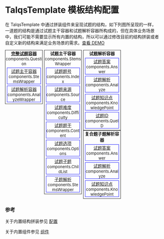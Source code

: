# TalqsTemplate 模板结构配置

在 TalqsTemplate 中通过拼装组件来呈现试题的结构，如下列图所呈现的一样，一道题的结构是通过试题主干容器和试题解析容器所构成的，但在具体业务场景中，我们可能不需要显示所有内置的结构，所以可以通过修改目前的结构拼装或者自定义新的结构来满足业务场景的需求。[查看 DEMO](https://hejinjun.github.io/talqs-template/dist/demo/base_static_component/)
<style>
  .demobox {
    border: 1px solid; width: 24%;
    text-align: center;
    float: left;
    margin-right:1%; 
  }
  .demobox div {
    border: 1px solid blue; margin: 5px; 
  }

  .demobox p {
    font-size: 13px;
    margin: 0;
    padding: 0;
  }
</style>

<div>
  <div class="demobox">
  <b><a href="https://github.com/hejinjun/talqs-template/blob/master/src/template/question.js">完整试题容器</a></b>
  <p>components.Question</p>
  <div>
    <a href="https://github.com/hejinjun/talqs-template/blob/master/src/template/stems_wrapper/index.js">试题主干容器</a>
    <p>components.StemsWrapper</p>
  </div>
  <div>
    <a href="https://github.com/hejinjun/talqs-template/blob/master/src/template/analyze_wrapper/index.js">试题解析容器</a>
    <p>components.AnalyzeWrapper</p>
  </div>
</div>
<div class="demobox">
  <b>试题主干容器</b>
  <p>components.StemsWrapper</p>
  <div>
    <a href="https://github.com/hejinjun/talqs-template/blob/master/src/template/stems_wrapper/questionIndex.js">试题题号</a>
    <p>components.Index</p>
  </div>
  <div>
    <a href="https://github.com/hejinjun/talqs-template/blob/master/src/template/stems_wrapper/questionSource.js">试题来源</a>
    <p>components.Source</p>
  </div>
  <div>
    <a href="https://github.com/hejinjun/talqs-template/blob/master/src/template/stems_wrapper/questionDifficulty.js">试题难度</a>
    <p>components.Difficulty</p>
  </div>
  <div>
    <a href="https://github.com/hejinjun/talqs-template/blob/master/src/template/stems_wrapper/questionContent.js">试题题干</a>
    <p>components.Content</p>
  </div>
  <div>
    <a href="https://github.com/hejinjun/talqs-template/blob/master/src/template/stems_wrapper/questionOptions.js">试题选项</a>
    <p>components.Options</p>
  </div>
  <div>
    <a href="https://github.com/hejinjun/talqs-template/blob/master/src/template/stems_wrapper/questionChildList.js">试题子题</a>
    <p>components.ChildList</p>
  </div>
  <div>
    <a href="https://github.com/hejinjun/talqs-template/blob/master/src/template/analyze_wrapper/childQSAnalyzeWrapper.js">子题解析</a>
    <p>components.StemsWrapper</p>
  </div>
</div>
<div class="demobox">
  <b>试题解析容器</b>
  <div>
    <a href="https://github.com/hejinjun/talqs-template/blob/master/src/template/analyze_wrapper/questionAnswer.js">试题答案</a>
    <p>components.Answer</p>
  </div>
  <div>
    <a href="https://github.com/hejinjun/talqs-template/blob/master/src/template/analyze_wrapper/questionAnalyze.js">试题解析</a>
    <p>components.Analyze</p>
  </div>
  <div>
    <a href="https://github.com/hejinjun/talqs-template/blob/master/src/template/analyze_wrapper/questionKnowledgePoint.js">试题知识点</a>
    <p>components.KnowledgePoint</p>
  </div>
  <div>
    <a href="https://github.com/hejinjun/talqs-template/blob/master/src/template/analyze_wrapper/questionID.js">试题ID</a>
    <p>components.QueID</p>
  </div>
</div>
<div class="demobox">
  <b>复合题子题解析容器</b>
  <div>
    <a href="https://github.com/hejinjun/talqs-template/blob/master/src/template/analyze_wrapper/questionAnswer.js">试题答案</a>
    <p>components.Answer</p>
  </div>
  <div>
    <a href="https://github.com/hejinjun/talqs-template/blob/master/src/template/analyze_wrapper/questionAnalyze.js">试题解析</a>
     <p>components.Analyze</p>
  </div>
  <div>
    <a href="https://github.com/hejinjun/talqs-template/blob/master/src/template/analyze_wrapper/questionKnowledgePoint.js">试题知识点</a>
    <p>components.KnowledgePoint</p>
  </div>
</div>
</div>
<div style="clear: both;"></div>

### 参考

关于内置结构拼装参见 [配置](https://github.com/hejinjun/talqs-template/blob/master/src/config/template.js)

关于内置组件参见 [组件](https://github.com/hejinjun/talqs-template/blob/master/src/template/index.js)



